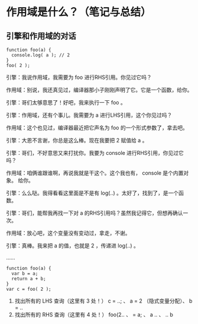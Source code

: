 # 作用域是什么？（笔记与总结）

## 引擎和作用域的对话

```
function foo(a) {
  console.log( a ); // 2
}
foo( 2 );
```
引擎：我说作用域，我需要为 foo 进行RHS引用。你见过它吗？

作用域：别说，我还真见过，编译器那小子刚刚声明了它。它是一个函数，给你。

引擎：哥们太够意思了！好吧，我来执行一下 foo 。

引擎：作用域，还有个事儿。我需要为 a 进行LHS引用，这个你见过吗？

作用域：这个也见过，编译器最近把它声名为 foo 的一个形式参数了，拿去吧。

引擎：大恩不言谢，你总是这么棒。现在我要把 2 赋值给 a 。

引擎：哥们，不好意思又来打扰你。我要为 console 进行RHS引用，你见过它吗？

作用域：咱俩谁跟谁啊，再说我就是干这个。这个我也有， console 是个内置对象。
给你。

引擎：么么哒。我得看看这里面是不是有 log(..) 。太好了，找到了，是一个函数。

引擎：哥们，能帮我再找一下对 a 的RHS引用吗？虽然我记得它，但想再确认一次。

作用域：放心吧，这个变量没有变动过，拿走，不谢。

引擎：真棒。我来把 a 的值，也就是 2 ，传递进 log(..) 。

……

```
function foo(a) {
  var b = a;
  return a + b;
}
var c = foo( 2 );
```
1. 找出所有的 LHS 查询（这里有 3 处！）
c = ..; 、 a = 2 （隐式变量分配）、 b = ..
2. 找出所有的 RHS 查询（这里有 4 处！）
foo(2.. 、 = a; 、 a .. 、 .. b